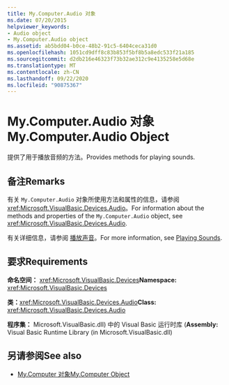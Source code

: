 ```yaml
---
title: My.Computer.Audio 对象
ms.date: 07/20/2015
helpviewer_keywords:
- Audio object
- My.Computer.Audio object
ms.assetid: ab5bdd04-b0ce-48b2-91c5-6404ceca31d0
ms.openlocfilehash: 1051cd9dff8c83b853f5bf8b5a8edc533f21a185
ms.sourcegitcommit: d2db216e46323f73b32ae312c9e4135258e5d68e
ms.translationtype: MT
ms.contentlocale: zh-CN
ms.lasthandoff: 09/22/2020
ms.locfileid: "90875367"
---
```

# <a name="mycomputeraudio-object"></a><span data-ttu-id="12d85-102">My.Computer.Audio 对象</span><span class="sxs-lookup"><span data-stu-id="12d85-102">My.Computer.Audio Object</span></span>

<span data-ttu-id="12d85-103">提供了用于播放音频的方法。</span><span class="sxs-lookup"><span data-stu-id="12d85-103">Provides methods for playing sounds.</span></span>  
  
## <a name="remarks"></a><span data-ttu-id="12d85-104">备注</span><span class="sxs-lookup"><span data-stu-id="12d85-104">Remarks</span></span>  

 <span data-ttu-id="12d85-105">有关 `My.Computer.Audio` 对象所使用方法和属性的信息，请参阅 <xref:Microsoft.VisualBasic.Devices.Audio>。</span><span class="sxs-lookup"><span data-stu-id="12d85-105">For information about the methods and properties of the `My.Computer.Audio` object, see <xref:Microsoft.VisualBasic.Devices.Audio>.</span></span>  
  
 <span data-ttu-id="12d85-106">有关详细信息，请参阅 [播放声音](../../developing-apps/programming/computer-resources/playing-sounds.md)。</span><span class="sxs-lookup"><span data-stu-id="12d85-106">For more information, see [Playing Sounds](../../developing-apps/programming/computer-resources/playing-sounds.md).</span></span>  
  
## <a name="requirements"></a><span data-ttu-id="12d85-107">要求</span><span class="sxs-lookup"><span data-stu-id="12d85-107">Requirements</span></span>  

 <span data-ttu-id="12d85-108">**命名空间：** <xref:Microsoft.VisualBasic.Devices></span><span class="sxs-lookup"><span data-stu-id="12d85-108">**Namespace:** <xref:Microsoft.VisualBasic.Devices></span></span>  
  
 <span data-ttu-id="12d85-109">**类：**<xref:Microsoft.VisualBasic.Devices.Audio></span><span class="sxs-lookup"><span data-stu-id="12d85-109">**Class:** <xref:Microsoft.VisualBasic.Devices.Audio></span></span>  
  
 <span data-ttu-id="12d85-110">**程序集：** Microsoft.VisualBasic.dll) 中的 Visual Basic 运行时库 (</span><span class="sxs-lookup"><span data-stu-id="12d85-110">**Assembly:** Visual Basic Runtime Library (in Microsoft.VisualBasic.dll)</span></span>  
  
## <a name="see-also"></a><span data-ttu-id="12d85-111">另请参阅</span><span class="sxs-lookup"><span data-stu-id="12d85-111">See also</span></span>

- [<span data-ttu-id="12d85-112">My.Computer 对象</span><span class="sxs-lookup"><span data-stu-id="12d85-112">My.Computer Object</span></span>](my-computer-object.md)
